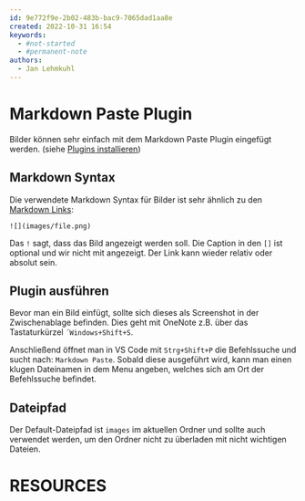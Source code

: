 ```yaml
---
id: 9e772f9e-2b02-483b-bac9-7065dad1aa8e
created: 2022-10-31 16:54
keywords: 
  - #not-started
  - #permanent-note
authors:
  - Jan Lehmkuhl
---
```



Markdown Paste Plugin
======================================================================

Bilder können sehr einfach mit dem Markdown Paste Plugin eingefügt werden. 
(siehe [Plugins installieren](../../../README_old.md#plugins-installieren))


## Markdown Syntax
Die verwendete Markdown Syntax für Bilder ist sehr ähnlich zu den [Markdown Links](../../languages/markdown/links.md):  

    ![](images/file.png)

Das `!` sagt, dass das Bild angezeigt werden soll. 
Die Caption in den `[]` ist optional und wir nicht mit angezeigt. 
Der Link kann wieder relativ oder absolut sein. 


## Plugin ausführen
Bevor man ein Bild einfügt, sollte sich dieses als Screenshot in der Zwischenablage befinden. 
Dies geht mit OneNote z.B. über das Tastaturkürzel `´Windows+Shift+S`. 

Anschließend öffnet man in VS Code mit `Strg+Shift+P` die Befehlssuche und sucht nach: `Markdown Paste`. 
Sobald diese ausgeführt wird, kann man einen klugen Dateinamen in dem Menu angeben, welches sich am Ort der Befehlssuche befindet. 


## Dateipfad
Der Default-Dateipfad ist `images` im aktuellen Ordner und sollte auch verwendet werden, um den Ordner nicht zu überladen mit nicht wichtigen Dateien. 



RESOURCES
======================================================================
